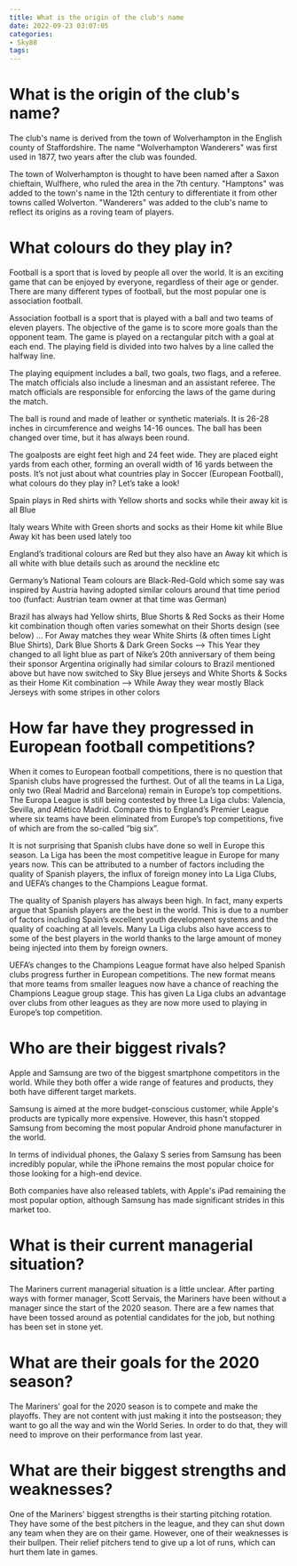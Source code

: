 ```yaml
---
title: What is the origin of the club's name
date: 2022-09-23 03:07:05
categories:
- Sky88
tags:
---
```



#  What is the origin of the club's name?

The club's name is derived from the town of Wolverhampton in the English county of Staffordshire. The name "Wolverhampton Wanderers" was first used in 1877, two years after the club was founded.

The town of Wolverhampton is thought to have been named after a Saxon chieftain, Wulfhere, who ruled the area in the 7th century. "Hamptons" was added to the town's name in the 12th century to differentiate it from other towns called Wolverton. "Wanderers" was added to the club's name to reflect its origins as a roving team of players.

#  What colours do they play in?

Football is a sport that is loved by people all over the world. It is an exciting game that can be enjoyed by everyone, regardless of their age or gender. There are many different types of football, but the most popular one is association football.

Association football is a sport that is played with a ball and two teams of eleven players. The objective of the game is to score more goals than the opponent team. The game is played on a rectangular pitch with a goal at each end. The playing field is divided into two halves by a line called the halfway line.

The playing equipment includes a ball, two goals, two flags, and a referee. The match officials also include a linesman and an assistant referee. The match officials are responsible for enforcing the laws of the game during the match.

The ball is round and made of leather or synthetic materials. It is 26-28 inches in circumference and weighs 14-16 ounces. The ball has been changed over time, but it has always been round.

The goalposts are eight feet high and 24 feet wide. They are placed eight yards from each other, forming an overall width of 16 yards between the posts.
It’s not just about what countries play in Soccer (European Football), what colours do they play in? Let’s take a look! 

 

   Spain plays in Red shirts with Yellow shorts and socks while their away kit is all Blue 

 

   Italy wears White with Green shorts and socks as their Home kit while Blue Away kit has been used lately too 

England’s traditional colours are Red but they also have an Away kit which is all white with blue details such as around the neckline etc 

Germany’s National Team colours are Black-Red-Gold which some say was inspired by Austria having adopted similar colours around that time period too (funfact: Austrian team owner at that time was German) 

Brazil has always had Yellow shirts, Blue Shorts & Red Socks as their Home kit combination though often varies somewhat on their Shorts design (see below) … For Away matches they wear White Shirts (& often times Light Blue Shirts), Dark Blue Shorts & Dark Green Socks –> This Year they changed to all light blue as part of Nike’s 20th anniversary of them being their sponsor
 Argentina originally had similar colours to Brazil mentioned above but have now switched to Sky Blue jerseys and White Shorts & Socks as their Home Kit combination –> While Away they wear mostly Black Jerseys with some stripes in other colors

#  How far have they progressed in European football competitions?

When it comes to European football competitions, there is no question that Spanish clubs have progressed the furthest. Out of all the teams in La Liga, only two (Real Madrid and Barcelona) remain in Europe’s top competitions. The Europa League is still being contested by three La Liga clubs: Valencia, Sevilla, and Atlético Madrid. Compare this to England’s Premier League where six teams have been eliminated from Europe’s top competitions, five of which are from the so-called “big six”.

It is not surprising that Spanish clubs have done so well in Europe this season. La Liga has been the most competitive league in Europe for many years now. This can be attributed to a number of factors including the quality of Spanish players, the influx of foreign money into La Liga Clubs, and UEFA’s changes to the Champions League format.

The quality of Spanish players has always been high. In fact, many experts argue that Spanish players are the best in the world. This is due to a number of factors including Spain’s excellent youth development systems and the quality of coaching at all levels. Many La Liga clubs also have access to some of the best players in the world thanks to the large amount of money being injected into them by foreign owners.

UEFA’s changes to the Champions League format have also helped Spanish clubs progress further in European competitions. The new format means that more teams from smaller leagues now have a chance of reaching the Champions League group stage. This has given La Liga clubs an advantage over clubs from other leagues as they are now more used to playing in Europe’s top competition.

#  Who are their biggest rivals?

Apple and Samsung are two of the biggest smartphone competitors in the world. While they both offer a wide range of features and products, they both have different target markets.

Samsung is aimed at the more budget-conscious customer, while Apple's products are typically more expensive. However, this hasn't stopped Samsung from becoming the most popular Android phone manufacturer in the world.

In terms of individual phones, the Galaxy S series from Samsung has been incredibly popular, while the iPhone remains the most popular choice for those looking for a high-end device.

Both companies have also released tablets, with Apple's iPad remaining the most popular option, although Samsung has made significant strides in this market too.

#  What is their current managerial situation?

The Mariners current managerial situation is a little unclear. After parting ways with former manager, Scott Servais, the Mariners have been without a manager since the start of the 2020 season. There are a few names that have been tossed around as potential candidates for the job, but nothing has been set in stone yet.

# What are their goals for the 2020 season?

The Mariners' goal for the 2020 season is to compete and make the playoffs. They are not content with just making it into the postseason; they want to go all the way and win the World Series. In order to do that, they will need to improve on their performance from last year.

# What are their biggest strengths and weaknesses?

One of the Mariners' biggest strengths is their starting pitching rotation. They have some of the best pitchers in the league, and they can shut down any team when they are on their game. However, one of their weaknesses is their bullpen. Their relief pitchers tend to give up a lot of runs, which can hurt them late in games.